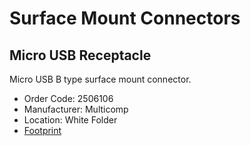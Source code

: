 # Surface Mount Connectors

## Micro USB Receptacle
Micro USB B type surface mount connector.
* Order Code: 2506106
* Manufacturer: Multicomp
* Location: White Folder
* [Footprint](https://github.com/cl-hardware-lab/kicad-footprints/blob/master/hw_lab.pretty/MC001009.kicad_mod)
